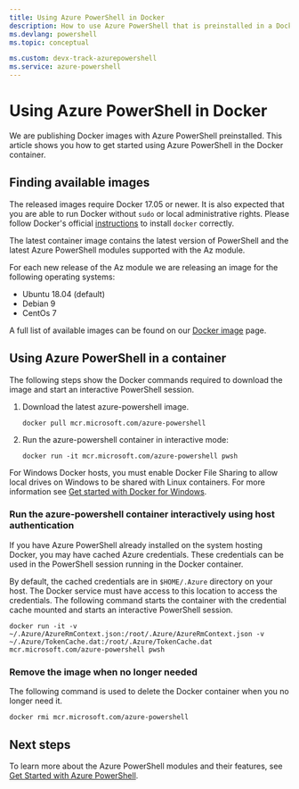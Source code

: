 ```yaml
---
title: Using Azure PowerShell in Docker
description: How to use Azure PowerShell that is preinstalled in a Docker image.
ms.devlang: powershell
ms.topic: conceptual

ms.custom: devx-track-azurepowershell 
ms.service: azure-powershell
---
```


# Using Azure PowerShell in Docker

We are publishing Docker images with Azure PowerShell preinstalled. This article shows you how to
get started using Azure PowerShell in the Docker container.

## Finding available images

The released images require Docker 17.05 or newer. It is also expected that you are able to run
Docker without `sudo` or local administrative rights. Please follow Docker's official
[instructions][install] to install `docker` correctly.

The latest container image contains the latest version of PowerShell and the latest Azure PowerShell
modules supported with the Az module.

For each new release of the Az module we are releasing an image for the following operating systems:

- Ubuntu 18.04 (default)
- Debian 9
- CentOs 7

A full list of available images can be found on our [Docker image][az-image] page.

## Using Azure PowerShell in a container

The following steps show the Docker commands required to download the image and start an interactive
PowerShell session.

1. Download the latest azure-powershell image.

   ```console
   docker pull mcr.microsoft.com/azure-powershell
   ```

1. Run the azure-powershell container in interactive mode:

   ```console
   docker run -it mcr.microsoft.com/azure-powershell pwsh
   ```

For Windows Docker hosts, you must enable Docker File Sharing to allow local drives on Windows to be shared with Linux containers. For more information see [Get started with Docker for Windows][file-sharing].

### Run the azure-powershell container interactively using host authentication

If you have Azure PowerShell already installed on the system hosting Docker, you may have cached
Azure credentials. These credentials can be used in the PowerShell session running in the Docker
container.

By default, the cached credentials are in `$HOME/.Azure` directory on your host. The Docker service
must have access to this location to access the credentials. The following command starts the
container with the credential cache mounted and starts an interactive PowerShell session.

```console
docker run -it -v ~/.Azure/AzureRmContext.json:/root/.Azure/AzureRmContext.json -v ~/.Azure/TokenCache.dat:/root/.Azure/TokenCache.dat mcr.microsoft.com/azure-powershell pwsh
```

### Remove the image when no longer needed

The following command is used to delete the Docker container when you no longer need it.

```console
docker rmi mcr.microsoft.com/azure-powershell
```

## Next steps

To learn more about the Azure PowerShell modules and their features, see
[Get Started with Azure PowerShell](get-started-azureps.md).

<!-- link references -->
[install]: https://docs.docker.com/engine/installation/
[powershell image]: https://hub.docker.com/_/microsoft-powershell
[az-image]: https://aka.ms/azps-docker-images
[file-sharing]: https://docs.docker.com/docker-for-windows/#file-sharing
